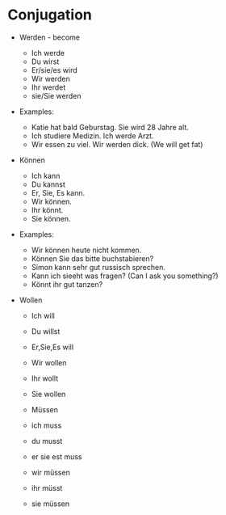# Conjugation

- Werden - become
  - Ich werde
  - Du wirst
  - Er/sie/es wird
  - Wir werden
  - Ihr werdet
  - sie/Sie werden

- Examples:
  - Katie hat bald Geburstag. Sie wird 28 Jahre alt.
  - Ich studiere Medizin. Ich werde Arzt.
  - Wir essen zu viel. Wir werden dick. (We will get fat)

- Können
  - Ich kann
  - Du kannst
  - Er, Sie, Es kann.
  - Wir können.
  - Ihr könnt.
  - Sie können.

- Examples:
  - Wir können heute nicht kommen.
  - Können Sie das bitte buchstabieren?
  - Simon kann sehr gut russisch sprechen.
  - Kann ich sieeht was fragen? (Can I ask you something?)
  - Könnt ihr gut tanzen?

- Wollen
  - Ich will
  - Du willst
  - Er,Sie,Es will
  - Wir wollen
  - Ihr wollt
  - Sie wollen

  - Müssen
  - ich muss
  - du musst
  - er sie est muss
  - wir müssen
  - ihr müsst
  - sie müssen
